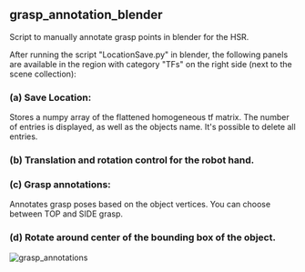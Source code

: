## grasp_annotation_blender
Script to manually annotate grasp points in blender for the HSR.

After running the script "LocationSave.py" in blender, the following panels are available in the region with category "TFs" on the right side (next to the scene collection):

### (a) Save Location:
  Stores a numpy array of the flattened homogeneous tf matrix. The number of entries is displayed, as well as the objects name.
  It's possible to delete all entries.

### (b) Translation and rotation control for the robot hand.

### (c) Grasp annotations:
  Annotates grasp poses based on the object vertices. You can choose between TOP and SIDE grasp.

### (d) Rotate around center of the bounding box of the object.

![grasp_annotations](https://github.com/philippfeigl/grasp_annotation_blender/assets/102654591/2d1e2709-bed5-4526-b35a-0125a58ddd46)
